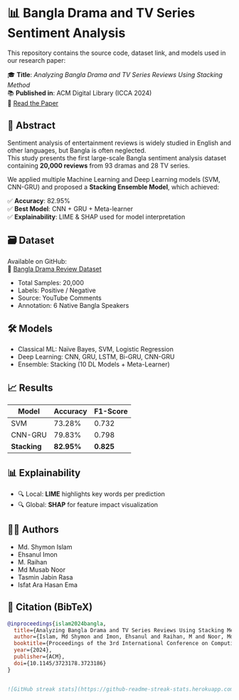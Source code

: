 # 📊 Bangla Drama and TV Series Sentiment Analysis

This repository contains the source code, dataset link, and models used in our research paper:

🎓 **Title**: *Analyzing Bangla Drama and TV Series Reviews Using Stacking Method*  
📚 **Published in**: ACM Digital Library (ICCA 2024)  
🔗 [Read the Paper](https://dl.acm.org/doi/10.1145/3723178.3723186)

## 📌 Abstract

Sentiment analysis of entertainment reviews is widely studied in English and other languages, but Bangla is often neglected.  
This study presents the first large-scale Bangla sentiment analysis dataset containing **20,000 reviews** from 93 dramas and 28 TV series.

We applied multiple Machine Learning and Deep Learning models (SVM, CNN-GRU) and proposed a **Stacking Ensemble Model**, which achieved:

✅ **Accuracy**: 82.95%  
✅ **Best Model**: CNN + GRU + Meta-learner  
✅ **Explainability**: LIME & SHAP used for model interpretation

## 🗃 Dataset

Available on GitHub:  
🔗 [Bangla Drama Review Dataset](https://github.com/cseku170202/Bangla-Drama-and-TV-Series-Sentiment-Analysis)

- Total Samples: 20,000
- Labels: Positive / Negative
- Source: YouTube Comments
- Annotation: 6 Native Bangla Speakers

## 🛠 Models

- Classical ML: Naïve Bayes, SVM, Logistic Regression
- Deep Learning: CNN, GRU, LSTM, Bi-GRU, CNN-GRU
- Ensemble: Stacking (10 DL Models + Meta-Learner)

## 📈 Results

| Model       | Accuracy | F1-Score |
|-------------|----------|----------|
| SVM         | 73.28%   | 0.732    |
| CNN-GRU     | 79.83%   | 0.798    |
| **Stacking**| **82.95%** | **0.825** |

## 📊 Explainability

- 🔍 Local: **LIME** highlights key words per prediction
- 🔍 Global: **SHAP** for feature impact visualization

## 🧑‍💻 Authors

- Md. Shymon Islam
- Ehsanul Imon
- M. Raihan
- Md Musab Noor
- Tasmin Jabin Rasa
- Isfat Ara Hasan Ema

## 📌 Citation (BibTeX)

```bibtex
@inproceedings{islam2024bangla,
  title={Analyzing Bangla Drama and TV Series Reviews Using Stacking Method},
  author={Islam, Md Shymon and Imon, Ehsanul and Raihan, M and Noor, Md Musab and Rasa, Tasmin Jabin and Ema, Isfat Ara Hasan},
  booktitle={Proceedings of the 3rd International Conference on Computing Advancements},
  year={2024},
  publisher={ACM},
  doi={10.1145/3723178.3723186}
}


![GitHub streak stats](https://github-readme-streak-stats.herokuapp.com/?user=ehsanulimon) 



